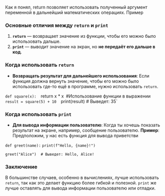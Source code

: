 Как я понял, return позволяет использовать полученный аргумент переменной в дальнейший математических операциях. Пример
### Основные отличия между `return` и `print`

1. **`return`** — возвращает значение из функции, чтобы его можно было использовать дальше.
2. **`print`** — выводит значение на экран, но **не передаёт его дальше в код**.

### Когда использовать `return`

- **Возвращать результат для дальнейшего использования**: Если функция должна вернуть значение, чтобы его можно было использовать где-то ещё в программе, нужно использовать `return`.
  
`def square(x): 
	`return x * x`
`#Использование функции в выражении
`result = square(5) + 10 
`print(result) # Выведет: 35`

### Когда использовать `print`

- **Для вывода информации пользователю**: Когда ты хочешь показать результат на экране, например, сообщение пользователю.
  **Пример**:
Предположим, у нас есть функция для вывода приветстви

`def greet(name):`
    `print(f"Hello, {name}!")`

`greet("Alice")  # Выведет: Hello, Alice!`


### Заключение

В большинстве случаев, особенно в вычислениях, лучше использовать `return`, так как это делает функцию более гибкой и полезной. `print` же лучше оставлять для вывода информации пользователю или отладки.